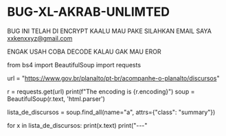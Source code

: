 # BUG-XL-AKRAB-UNLIMTED
BUG INI TELAH DI ENCRYPT KAALU MAU PAKE SILAHKAN EMAIL SAYA xxkenxxyz@gmail.com

ENGAK USAH COBA DECODE KALAU GAK MAU EROR


from bs4 import BeautifulSoup
import requests

url = "https://www.gov.br/planalto/pt-br/acompanhe-o-planalto/discursos"

r = requests.get(url)
print(f"The encoding is {r.encoding}")
soup = BeautifulSoup(r.text, 'html.parser')

lista_de_discursos = soup.find_all(name="a", attrs={"class": "summary"})

for x in lista_de_discursos:
    print(x.text)
    print("---"
